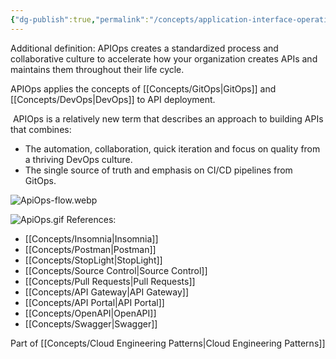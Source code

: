 ```yaml
---
{"dg-publish":true,"permalink":"/concepts/application-interface-operations/","tags":["concept/SRE/cloud"]}
---
```


Additional definition: APIOps creates a standardized process and collaborative culture to accelerate how your organization creates APIs and maintains them throughout their life cycle.

APIOps applies the concepts of [[Concepts/GitOps\|GitOps]] and [[Concepts/DevOps\|DevOps]] to API deployment.

 APIOps is a relatively new term that describes an approach to building APIs that combines:

- The automation, collaboration, quick iteration and focus on quality from a thriving DevOps culture.
- The single source of truth and emphasis on CI/CD pipelines from GitOps.

![ApiOps-flow.webp](/img/user/images/ApiOps-flow.webp)

![ApiOps.gif](/img/user/images/ApiOps.gif)
References:
- [[Concepts/Insomnia\|Insomnia]]
- [[Concepts/Postman\|Postman]]
- [[Concepts/StopLight\|StopLight]]
- [[Concepts/Source Control\|Source Control]]
- [[Concepts/Pull Requests\|Pull Requests]]
- [[Concepts/API Gateway\|API Gateway]]
- [[Concepts/API Portal\|API Portal]]
- [[Concepts/OpenAPI\|OpenAPI]]
- [[Concepts/Swagger\|Swagger]]


Part of [[Concepts/Cloud Engineering Patterns\|Cloud Engineering Patterns]]
